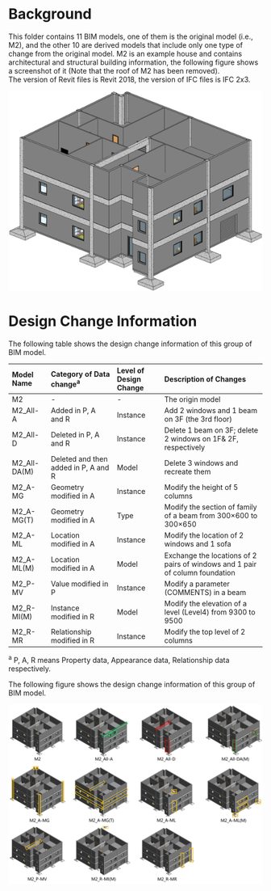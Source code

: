 # Background  
This folder contains 11 BIM models, one of them is the original model (i.e., M2), and the other 10 are derived models that include only one type of change from the original model. M2 is an example house and contains architectural and structural building information, the following figure shows a screenshot of it (Note that the roof of M2 has been removed).  
The version of Revit files is Revit 2018, the version of IFC files is IFC 2x3.  

![image](https://github.com/Zhou-Yucheng/Design-Change-BIM-Models/blob/master/images/M2-screenshot.png)

# Design Change Information
The following table shows the design change information of this group of BIM model.  

|Model Name|Category of Data change<sup>a</sup>|Level of Design Change|Description of Changes|
|:--|:--|:--|:--|
|M2|-|-|The origin model|
|M2_All-A|Added in P, A and R|Instance|Add 2 windows and 1 beam on 3F (the 3rd floor)|
|M2_All-D|Deleted in P, A and R|Instance|Delete 1 beam on 3F; delete 2 windows on 1F& 2F, respectively|
|M2_All-DA(M)|Deleted and then added in P, A and R|Model|Delete 3 windows and recreate them|
|M2_A-MG|Geometry modified in A|Instance|Modify the height of 5 columns|
|M2_A-MG(T)|Geometry modified in A|Type|Modify the section of family of a beam from 300×600 to 300×650|
|M2_A-ML|Location modified in A|Instance|Modify the location of 2 windows and 1 sofa|
|M2_A-ML(M)|Location modified in A|Model|Exchange the locations of 2 pairs of windows and 1 pair of column foundation|
|M2_P-MV|Value modified in P|Instance|Modify a parameter (COMMENTS) in a beam|
|M2_R-MI(M)|Instance modified in R|Model|Modify the elevation of a level (Level4) from 9300 to 9500|
|M2_R-MR|Relationship modified in R|Instance|Modify the top level of 2 columns|

<sup>a</sup> P, A, R means Property data, Appearance data, Relationship data respectively.   
  
  
The following figure shows the design change information of this group of BIM model.  

![image](https://github.com/Zhou-Yucheng/Design-Change-BIM-Models/blob/master/images/M2-Changes.png)
